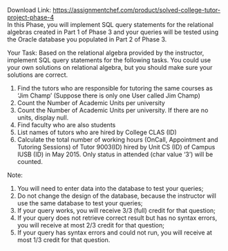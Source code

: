 Download Link: https://assignmentchef.com/product/solved-college-tutor-project-phase-4
<br>
In this Phase, you will implement SQL query statements for the relational algebras created in Part 1 of Phase 3 and your queries will be tested using the Oracle database you populated in Part 2 of Phase 3.

Your Task: Based on the relational algebra provided by the instructor, implement SQL query statements for the following tasks. You could use your own solutions on relational algebra, but you should make sure your solutions are correct.

<ol>

 <li>Find the tutors who are responsible for tutoring the same courses as ‘Jim Champ’ (Suppose there is only one User called Jim Champ)</li>

 <li>Count the Number of Academic Units per university</li>

 <li>Count the Number of Academic Units per university. If there are no units, display null.</li>

 <li>Find faculty who are also students</li>

 <li>List names of tutors who are hired by College CLAS (ID)</li>

 <li>Calculate the total number of working hours (OnCall, Appointment and Tutoring Sessions) of Tutor 9003(ID) hired by Unit CS (ID) of Campus IUSB (ID) in May 2015. Only status in attended (char value ‘3’) will be counted.</li>

</ol>

Note:

<ol>

 <li>You will need to enter data into the database to test your queries;</li>

 <li>Do not change the design of the database, because the instructor will use the same database to test your queries;</li>

 <li>If your query works, you will receive 3/3 (full) credit for that question;</li>

 <li>If your query does not retrieve correct result but has no syntax errors, you will receive at most 2/3 credit for that question;</li>

 <li>If your query has syntax errors and could not run, you will receive at most 1/3 credit for that question.</li>

</ol>